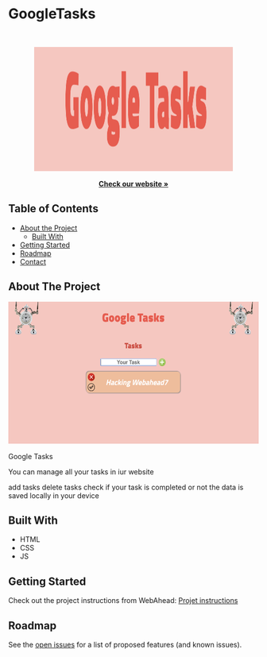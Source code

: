 # GoogleTasks



<!-- PROJECT LOGO -->
<br />

<p align="center">
  <img src="./images/logo.png" width="400" height="250"/>
</p>
<p align="center">
  
  <p align="center">
    <a href="https://webahead7.github.io/GoogleTasks/"><strong>Check our website »</strong></a>
  </p>
</p>



<!-- TABLE OF CONTENTS -->
## Table of Contents

* [About the Project](#about-the-project)
  * [Built With](#built-with)
* [Getting Started](#getting-started)
* [Roadmap](#roadmap)
* [Contact](#contact)


<!-- ABOUT THE PROJECT -->
## About The Project
<p align="center">
  <img src="./images/screen.png" width="600" height="286" />
</p>

Google Tasks 

You can manage all your tasks in iur website 

add tasks 
delete tasks 
check if your task is completed or not 
the data is saved locally in your device


## Built With
* HTML
* CSS
* JS


<!-- GETTING STARTED -->
## Getting Started

Check out the project instructions from WebAhead: [Projet instructions](https://github.com/WebAhead/master-reference/blob/master/coursebook/week-4/project.md)


<!-- ROADMAP -->
## Roadmap

See the [open issues](https://github.com/WebAhead7/GoogleTasks/issues) for a list of proposed features (and known issues).



